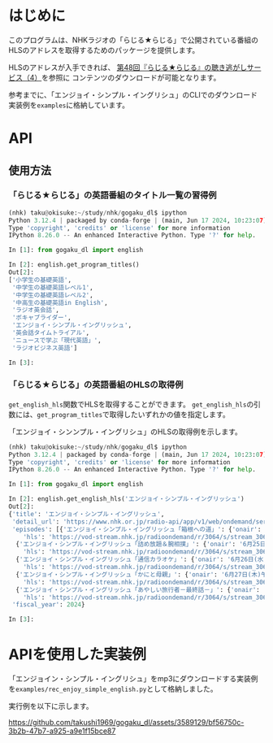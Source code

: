 # はじめに

このプログラムは、NHKラジオの「らじる★らじる」で公開されている番組の
HLSのアドレスを取得するためのパッケージを提供します。

HLSのアドレスが入手できれば、
[第48回『らじる★らじる』の聴き逃がしサービス（4）](https://gihyo.jp/article/2023/04/zoku-gansiki-0048?summary)を参照に
コンテンツのダウンロードが可能となります。

参考までに、「エンジョイ・シンプル・イングリシュ」のCLIでのダウンロード実装例を`examples`に格納しています。

# API 

## 使用方法

### 「らじる★らじる」の英語番組のタイトル一覧の習得例

```python
(nhk) taku@okisuke:~/study/nhk/gogaku_dl$ ipython
Python 3.12.4 | packaged by conda-forge | (main, Jun 17 2024, 10:23:07) [GCC 12.3.0]
Type 'copyright', 'credits' or 'license' for more information
IPython 8.26.0 -- An enhanced Interactive Python. Type '?' for help.

In [1]: from gogaku_dl import english

In [2]: english.get_program_titles()
Out[2]: 
['小学生の基礎英語',
 '中学生の基礎英語レベル1',
 '中学生の基礎英語レベル2',
 '中高生の基礎英語in English',
 'ラジオ英会話',
 'ボキャブライダー',
 'エンジョイ・シンプル・イングリッシュ',
 '英会話タイムトライアル',
 'ニュースで学ぶ「現代英語」',
 'ラジオビジネス英語']

In [3]: 

```
### 「らじる★らじる」の英語番組のHLSの取得例

`get_english_hls`関数でHLSを取得することができます。
`get_english_hls`の引数には、`get_program_titles`で取得したいずれかの値を指定します。

「エンジョイ・シンンプル・イングリシュ」のHLSの取得例を示します。

```python
(nhk) taku@okisuke:~/study/nhk/gogaku_dl$ ipython
Python 3.12.4 | packaged by conda-forge | (main, Jun 17 2024, 10:23:07) [GCC 12.3.0]
Type 'copyright', 'credits' or 'license' for more information
IPython 8.26.0 -- An enhanced Interactive Python. Type '?' for help.

In [1]: from gogaku_dl import english

In [2]: english.get_english_hls('エンジョイ・シンプル・イングリッシュ')
Out[2]: 
{'title': 'エンジョイ・シンプル・イングリッシュ',
 'detail_url': 'https://www.nhk.or.jp/radio-api/app/v1/web/ondemand/series?site_id=3064&corner_site_id=01',
 'episodes': [{'エンジョイ・シンプル・イングリッシュ「箱根への道」': {'onair': '6月24日(月)午前9:10放送',
    'hls': 'https://vod-stream.nhk.jp/radioondemand/r/3064/s/stream_3064_fee6e512960579b4ded0ba5db73d54ec/index.m3u8'}},
  {'エンジョイ・シンプル・イングリッシュ「詰め放題＆腕相撲」': {'onair': '6月25日(火)午前9:10放送',
    'hls': 'https://vod-stream.nhk.jp/radioondemand/r/3064/s/stream_3064_31d8db87f7b54acbd4cc746ef76f4297/index.m3u8'}},
  {'エンジョイ・シンプル・イングリッシュ「通信カラオケ」': {'onair': '6月26日(水)午前9:10放送',
    'hls': 'https://vod-stream.nhk.jp/radioondemand/r/3064/s/stream_3064_19af8a39defb5ea74ca89f2a6c4728e7/index.m3u8'}},
  {'エンジョイ・シンプル・イングリッシュ「かにと母親」': {'onair': '6月27日(木)午前9:10放送',
    'hls': 'https://vod-stream.nhk.jp/radioondemand/r/3064/s/stream_3064_1889cf1c4ab7913625f8eb972d9f41bf/index.m3u8'}},
  {'エンジョイ・シンプル・イングリッシュ「あやしい旅行者－最終話－」': {'onair': '6月28日(金)午前9:10放送',
    'hls': 'https://vod-stream.nhk.jp/radioondemand/r/3064/s/stream_3064_7231a97605445389cedfeed0c5aa3d2d/index.m3u8'}}],
 'fiscal_year': 2024}

In [3]: 


```

# APIを使用した実装例

「エンジョイン・シンプル・イングリシュ」をmp3にダウンロードする実装例
を`examples/rec_enjoy_simple_english.py`として格納しました。

実行例を以下に示します。

https://github.com/takushi1969/gogaku_dl/assets/3589129/bf56750c-3b2b-47b7-a925-a9e1f15bce87






